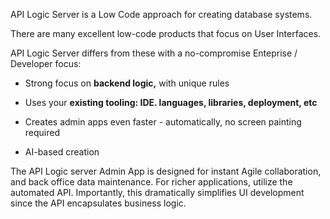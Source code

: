 API Logic Server is a Low Code approach for creating database systems.

There are many excellent low-code products that focus on User Interfaces.

API Logic Server differs from these with a no-compromise Enteprise / Developer focus:

* Strong focus on __backend logic,__ with unique rules

* Uses your __existing tooling: IDE. languages, libraries, deployment, etc__

* Creates admin apps even faster - automatically, no screen painting required

* AI-based creation

The API Logic server Admin App is designed for instant Agile collaboration, and back office data maintenance.  For richer applications, utilize the automated API.  Importantly, this dramatically simplifies UI development since the API encapsulates business logic.
